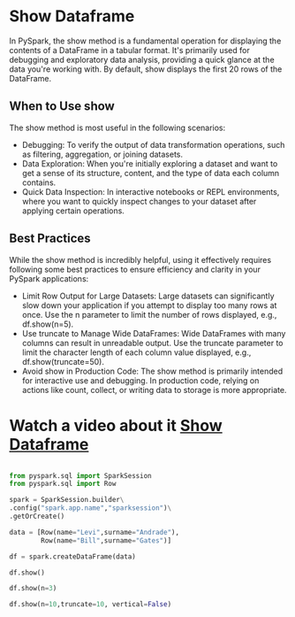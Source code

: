 # Show Dataframe
In PySpark, the show method is a fundamental operation for displaying the contents of a DataFrame in a tabular format. It's primarily used for debugging and exploratory data analysis, providing a quick glance at the data you're working with. By default, show displays the first 20 rows of the DataFrame.
## When to Use show
The show method is most useful in the following scenarios:
- Debugging: To verify the output of data transformation operations, such as filtering, aggregation, or joining datasets.
- Data Exploration: When you're initially exploring a dataset and want to get a sense of its structure, content, and the type of data each column contains.
- Quick Data Inspection: In interactive notebooks or REPL environments, where you want to quickly inspect changes to your dataset after applying certain operations.

## Best Practices
While the show method is incredibly helpful, using it effectively requires following some best practices to ensure efficiency and clarity in your PySpark applications:
- Limit Row Output for Large Datasets: Large datasets can significantly slow down your application if you attempt to display too many rows at once. Use the n parameter to limit the number of rows displayed, e.g., df.show(n=5).
- Use truncate to Manage Wide DataFrames: Wide DataFrames with many columns can result in unreadable output. Use the truncate parameter to limit the character length of each column value displayed, e.g., df.show(truncate=50).
- Avoid show in Production Code: The show method is primarily intended for interactive use and debugging. In production code, relying on actions like count, collect, or writing data to storage is more appropriate.

# Watch a video about it [Show Dataframe](https://youtu.be/Y5R3M0Ne9T0)
```python

from pyspark.sql import SparkSession
from pyspark.sql import Row

spark = SparkSession.builder\
.config("spark.app.name","sparksession")\
.getOrCreate()

data = [Row(name="Levi",surname="Andrade"),
        Row(name="Bill",surname="Gates")]

df = spark.createDataFrame(data)

df.show()

df.show(n=3)

df.show(n=10,truncate=10, vertical=False)